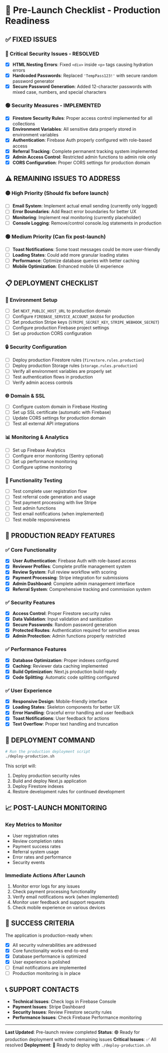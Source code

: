 # 🚀 Pre-Launch Checklist - Production Readiness

## ✅ **FIXED ISSUES**

### 🔴 Critical Security Issues - RESOLVED
- [x] **HTML Nesting Errors**: Fixed `<div>` inside `<p>` tags causing hydration errors
- [x] **Hardcoded Passwords**: Replaced `'TempPass123!'` with secure random password generator
- [x] **Secure Password Generation**: Added 12-character passwords with mixed case, numbers, and special characters

### 🟢 Security Measures - IMPLEMENTED
- [x] **Firestore Security Rules**: Proper access control implemented for all collections
- [x] **Environment Variables**: All sensitive data properly stored in environment variables
- [x] **Authentication**: Firebase Auth properly configured with role-based access
- [x] **Referral Tracking**: Complete permanent tracking system implemented
- [x] **Admin Access Control**: Restricted admin functions to admin role only
- [x] **CORS Configuration**: Proper CORS settings for production domain

## ⚠️ **REMAINING ISSUES TO ADDRESS**

### 🟡 High Priority (Should fix before launch)
- [ ] **Email System**: Implement actual email sending (currently only logged)
- [ ] **Error Boundaries**: Add React error boundaries for better UX
- [ ] **Monitoring**: Implement real monitoring (currently placeholder)
- [ ] **Console Logging**: Remove/control console.log statements in production

### 🟢 Medium Priority (Can fix post-launch)
- [ ] **Toast Notifications**: Some toast messages could be more user-friendly
- [ ] **Loading States**: Could add more granular loading states
- [ ] **Performance**: Optimize database queries with better caching
- [ ] **Mobile Optimization**: Enhanced mobile UI experience

## 📋 **DEPLOYMENT CHECKLIST**

### 🔧 Environment Setup
- [ ] Set `NEXT_PUBLIC_HOST_URL` to production domain
- [ ] Configure `FIREBASE_SERVICE_ACCOUNT_BASE64` for production
- [ ] Set production Stripe keys (`STRIPE_SECRET_KEY`, `STRIPE_WEBHOOK_SECRET`)
- [ ] Configure production Firebase project settings
- [ ] Set up production CORS configuration

### 🔒 Security Configuration
- [ ] Deploy production Firestore rules (`firestore.rules.production`)
- [ ] Deploy production Storage rules (`storage.rules.production`)
- [ ] Verify all environment variables are properly set
- [ ] Test authentication flows in production
- [ ] Verify admin access controls

### 🌐 Domain & SSL
- [ ] Configure custom domain in Firebase Hosting
- [ ] Set up SSL certificate (automatic with Firebase)
- [ ] Update CORS settings for production domain
- [ ] Test all external API integrations

### 📊 Monitoring & Analytics
- [ ] Set up Firebase Analytics
- [ ] Configure error monitoring (Sentry optional)
- [ ] Set up performance monitoring
- [ ] Configure uptime monitoring

### 🎯 Functionality Testing
- [ ] Test complete user registration flow
- [ ] Test referral code generation and usage
- [ ] Test payment processing with live Stripe
- [ ] Test admin functions
- [ ] Test email notifications (when implemented)
- [ ] Test mobile responsiveness

## 🎉 **PRODUCTION READY FEATURES**

### ✅ Core Functionality
- [x] **User Authentication**: Firebase Auth with role-based access
- [x] **Reviewer Profiles**: Complete profile management system
- [x] **Review System**: Full review workflow with scoring
- [x] **Payment Processing**: Stripe integration for submissions
- [x] **Admin Dashboard**: Complete admin management interface
- [x] **Referral System**: Comprehensive tracking and commission system

### ✅ Security Features
- [x] **Access Control**: Proper Firestore security rules
- [x] **Data Validation**: Input validation and sanitization
- [x] **Secure Passwords**: Random password generation
- [x] **Protected Routes**: Authentication required for sensitive areas
- [x] **Admin Protection**: Admin functions properly restricted

### ✅ Performance Features
- [x] **Database Optimization**: Proper indexes configured
- [x] **Caching**: Reviewer data caching implemented
- [x] **Build Optimization**: Next.js production build ready
- [x] **Code Splitting**: Automatic code splitting configured

### ✅ User Experience
- [x] **Responsive Design**: Mobile-friendly interface
- [x] **Loading States**: Skeleton components for better UX
- [x] **Error Handling**: Graceful error handling and user feedback
- [x] **Toast Notifications**: User feedback for actions
- [x] **Text Overflow**: Proper text handling and truncation

## 🚀 **DEPLOYMENT COMMAND**

```bash
# Run the production deployment script
./deploy-production.sh
```

This script will:
1. Deploy production security rules
2. Build and deploy Next.js application
3. Deploy Firestore indexes
4. Restore development rules for continued development

## 📈 **POST-LAUNCH MONITORING**

### Key Metrics to Monitor
- User registration rates
- Review completion rates
- Payment success rates
- Referral system usage
- Error rates and performance
- Security events

### Immediate Actions After Launch
1. Monitor error logs for any issues
2. Check payment processing functionality
3. Verify email notifications work (when implemented)
4. Monitor user feedback and support requests
5. Check mobile experience on various devices

## 🎯 **SUCCESS CRITERIA**

The application is production-ready when:
- [x] All security vulnerabilities are addressed
- [x] Core functionality works end-to-end
- [x] Database performance is optimized
- [x] User experience is polished
- [ ] Email notifications are implemented
- [ ] Production monitoring is in place

## 📞 **SUPPORT CONTACTS**

- **Technical Issues**: Check logs in Firebase Console
- **Payment Issues**: Stripe Dashboard
- **Security Issues**: Review Firestore security rules
- **Performance Issues**: Check Firebase Performance monitoring

---

**Last Updated**: Pre-launch review completed
**Status**: 🟢 Ready for production deployment with noted remaining issues
**Critical Issues**: ✅ All resolved
**Deployment**: 🚀 Ready to deploy with `./deploy-production.sh` 